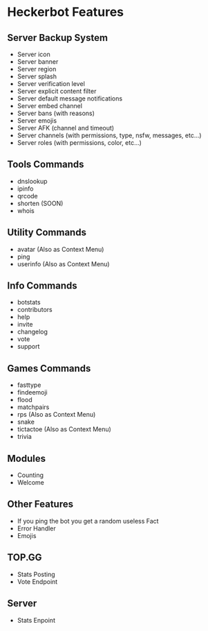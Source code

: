 # Heckerbot Features


## Server Backup System
- Server icon
- Server banner
- Server region
- Server splash
- Server verification level
- Server explicit content filter
- Server default message notifications
- Server embed channel
- Server bans (with reasons)
- Server emojis
- Server AFK (channel and timeout)
- Server channels (with permissions, type, nsfw, messages, etc...)
- Server roles (with permissions, color, etc...)

## Tools Commands
- dnslookup
- ipinfo
- qrcode
- shorten (SOON)
- whois

## Utility Commands
- avatar (Also as Context Menu)
- ping
- userinfo (Also as Context Menu)

## Info Commands
- botstats
- contributors
- help
- invite
- changelog
- vote
- support


## Games Commands
- fasttype
- findeemoji
- flood
- matchpairs
- rps (Also as Context Menu)
- snake
- tictactoe (Also as Context Menu)
- trivia

## Modules
- Counting
- Welcome

## Other Features
- If you ping the bot you get a random useless Fact
- Error Handler
- Emojis

## TOP.GG
- Stats Posting
- Vote Endpoint

## Server
- Stats Enpoint
